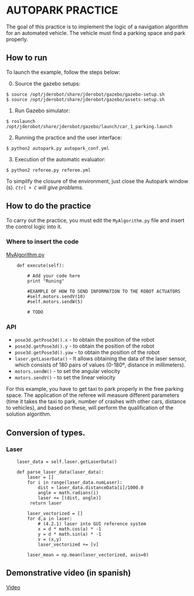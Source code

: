 # AUTOPARK PRACTICE

The goal of this practice is to implement the logic of a navigation algorithm for an automated vehicle. The vehicle must find a parking space and park properly.

## How to run
To launch the example, follow the steps below:

0. Source the gazebo setups:

```
$ source /opt/jderobot/share/jderobot/gazebo/gazebo-setup.sh
$ source /opt/jderobot/share/jderobot/gazebo/assets-setup.sh
```

1. Run Gazebo simulator:

```
$ roslaunch /opt/jderobot/share/jderobot/gazebo/launch/car_1_parking.launch
```

2. Running the practice and the user interface: 

```
$ python2 autopark.py autopark_conf.yml
```

3. Execution of the automatic evaluator: 

```
$ python2 referee.py referee.yml
```

To simplify the closure of the environment, just close the Autopark window (s). *`Ctrl + C` will give problems.*


## How to do the practice
To carry out the practice, you must edit the `MyAlgorithm.py` file and insert the control logic into it.

### Where to insert the code
[MyAlgorithm.py](MyAlgorithm.py#L74)
```
    def execute(self):

        # Add your code here
        print "Runing"

        #EXAMPLE OF HOW TO SEND INFORMATION TO THE ROBOT ACTUATORS
        #self.motors.sendV(10)
        #self.motors.sendW(5)
        
        # TODO
```

### API
* `pose3d.getPose3d().x` - to obtain the position of the robot
* `pose3d.getPose3d().y` - to obtain the position of the robot
* `pose3d.getPose3d().yaw` - to obtain the position of the robot
* `laser.getLaserData()` - It allows obtaining the data of the laser sensor, which consists of 180 pairs of values (0-180º, distance in millimeters).
* `motors.sendW()` - to set the angular velocity
* `motors.sendV()` - to set the linear velocity

For this example, you have to get taxi to park properly in the free parking space. The application of the referee will measure different parameters (time it takes the taxi to park, number of crashes with other cars, distance to vehicles), and based on these, will perform the qualification of the solution algorithm.


## Conversion of types.

### Laser
```
    laser_data = self.laser.getLaserData()

    def parse_laser_data(laser_data):
        laser = []
        for i in range(laser_data.numLaser):
            dist = laser_data.distanceData[i]/1000.0
            angle = math.radians(i)
            laser += [(dist, angle)]
         return laser
```

```
        laser_vectorized = []
        for d,a in laser:
            # (4.2.1) laser into GUI reference system
            x = d * math.cos(a) * -1
            y = d * math.sin(a) * -1
            v = (x,y)
            laser_vectorized += [v]

        laser_mean = np.mean(laser_vectorized, axis=0)
```

## Demonstrative video (in spanish)
[Video](https://www.youtube.com/watch?v=2SYEb3DyWEE)

